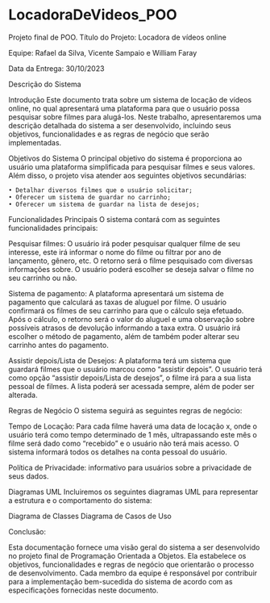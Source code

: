 # LocadoraDeVideos_POO
Projeto final de POO.
Título do Projeto: Locadora de vídeos online

Equipe: Rafael da Silva, Vicente Sampaio e William Faray

Data da Entrega: 30/10/2023

Descrição do Sistema

Introdução
Este documento trata sobre um sistema de locação de vídeos online, no qual apresentará uma plataforma para que o usuário possa pesquisar sobre filmes para alugá-los. Neste trabalho, apresentaremos uma descrição detalhada do sistema a ser desenvolvido, incluindo seus objetivos, funcionalidades e as regras de negócio que serão implementadas.

Objetivos do Sistema
O principal objetivo do sistema é proporciona ao usuário uma plataforma simplificada para pesquisar filmes e seus valores. Além disso, o projeto visa atender aos seguintes objetivos secundárias:

    • Detalhar diversos filmes que o usuário solicitar;
    • Oferecer um sistema de guardar no carrinho;
    • Oferecer um sistema de guardar na lista de desejos;

Funcionalidades Principais
O sistema contará com as seguintes funcionalidades principais:

Pesquisar filmes: O usuário irá poder pesquisar qualquer filme de seu interesse, este irá informar o nome do filme ou filtrar por ano de lançamento, gênero, etc. O retorno será o filme pesquisado com diversas informações sobre. O usuário poderá escolher se deseja salvar o filme no seu carrinho ou não.

Sistema de pagamento: A plataforma apresentará um sistema de pagamento que calculará as taxas de aluguel por filme. O usuário confirmará os filmes de seu carrinho para que o cálculo seja efetuado. Após o cálculo, o retorno será o valor do aluguel e uma observação sobre possíveis atrasos de devolução informando a taxa extra. O usuário irá escolher o método de pagamento, além de também poder alterar seu carrinho antes do pagamento.

Assistir depois/Lista de Desejos: A plataforma terá um sistema que guardará filmes que o usuário marcou como “assistir depois”. O usuário terá como opção “assistir depois/Lista de desejos”, o filme irá para a sua lista pessoal de filmes. A lista poderá ser acessada sempre, além de poder ser alterada.

Regras de Negócio
O sistema seguirá as seguintes regras de negócio:

Tempo de Locação: Para cada filme haverá uma data de locação x, onde o usuário terá como tempo determinado de 1 mês, ultrapassando este mês o filme será dado como “recebido” e o usuário não terá mais acesso. O sistema informará todos os detalhes na conta pessoal do usuário.

Política de Privacidade: informativo para usuários sobre a privacidade de seus dados.







Diagramas UML
Incluiremos os seguintes diagramas UML para representar a estrutura e o comportamento do sistema:

Diagrama de Classes
Diagrama de Casos de Uso


Conclusão:

Esta documentação fornece uma visão geral do sistema a ser desenvolvido no projeto final de Programação Orientada a Objetos. Ela estabelece os objetivos, funcionalidades e regras de negócio que orientarão o processo de desenvolvimento. Cada membro da equipe é responsável por contribuir para a implementação bem-sucedida do sistema de acordo com as especificações fornecidas neste documento.
